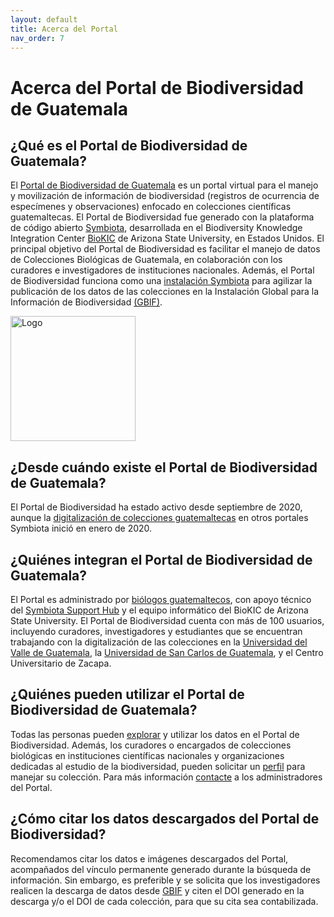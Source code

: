 ```yaml
---
layout: default
title: Acerca del Portal 
nav_order: 7
---
```

# Acerca del Portal de Biodiversidad de Guatemala

## ¿Qué es el Portal de Biodiversidad de Guatemala?

El [Portal de Biodiversidad de Guatemala](https://biodiversidad.gt) es un portal virtual para el manejo y movilización de información de biodiversidad (registros de ocurrencia de especímenes y observaciones) enfocado en colecciones científicas guatemaltecas. El Portal de Biodiversidad fue generado con la plataforma de código abierto [Symbiota](https://guatemalaportal.github.io/docs/symbiota/), desarrollada en el Biodiversity Knowledge Integration Center [BioKIC](https://biokic.asu.edu/) de Arizona State University, en Estados Unidos. El principal objetivo del Portal de Biodiversidad es facilitar el manejo de datos de Colecciones Biológicas de Guatemala, en colaboración con los curadores e investigadores de instituciones nacionales. Además, el Portal de Biodiversidad funciona como una [instalación Symbiota](https://www.gbif.org/installation/81a4adb0-0d86-420e-8b5e-7583985d1b6f) para agilizar la publicación de los datos de las colecciones en la Instalación Global para la Información de Biodiversidad [(GBIF)](https://gbif.org). 

[<img src="https://github.com/ksorellana/ksorellana.github.io/blob/main/_layouts/LogoPortalFotos.jpg?raw=true" alt="Logo" width="200" height="200">](https://biodiversidad.gt/portal/)

## ¿Desde cuándo existe el Portal de Biodiversidad de Guatemala?

El Portal de Biodiversidad ha estado activo desde septiembre de 2020, aunque la [digitalización de colecciones guatemaltecas](https://www.researchgate.net/project/Digitization-of-the-biological-collections-of-Guatemala-Digitalizacion-de-las-colecciones-biologicas-de-Guatemala) en otros portales Symbiota inició en enero de 2020. 

## ¿Quiénes integran el Portal de Biodiversidad de Guatemala?

El Portal es administrado por [biólogos guatemaltecos](https://guatemalaportal.github.io/docs/contactos/), con apoyo técnico del [Symbiota Support Hub](https://symbiota.org/contact-the-support-hub/) y el equipo informático del BioKIC de Arizona State University. El Portal de Biodiversidad cuenta con más de 100 usuarios, incluyendo curadores, investigadores y estudiantes que se encuentran trabajando con la digitalización de las colecciones en la [Universidad del Valle de Guatemala](https://linktr.ee/coleccionesuvg), la [Universidad de San Carlos de Guatemala](https://cbm.ccqqfar.usac.edu.gt/), y el Centro Universitario de Zacapa. 

## ¿Quiénes pueden utilizar el Portal de Biodiversidad de Guatemala?

Todas las personas pueden [explorar](https://guatemalaportal.github.io/docs/informacion/busqueda/) y utilizar los datos en el Portal de Biodiversidad. Además, los curadores o encargados de colecciones biológicas en instituciones científicas nacionales y organizaciones dedicadas al estudio de la biodiversidad, pueden solicitar un [perfil](https://guatemalaportal.github.io/docs/colecciones/solicitud/) para manejar su colección. Para más información [contacte](https://guatemalaportal.github.io/docs/contactos/) a los administradores del Portal.

## ¿Cómo citar los datos descargados del Portal de Biodiversidad?

Recomendamos citar los datos e imágenes descargados del Portal, acompañados del vínculo permanente generado durante la búsqueda de información. Sin embargo, es preferible y se solicita que los investigadores realicen la descarga de datos desde [GBIF](https://tinyurl.com/portalgbif) y citen el DOI generado en la descarga y/o el DOI de cada colección, para que su cita sea contabilizada.
